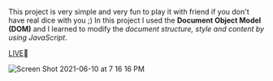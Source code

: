 This project is very simple and very fun to play it with friend if you don't have real dice with you ;)
In this project I used the **Document Object Model (DOM)** and  I learned to modify the *document structure, style and content by using JavaScript*.

[LIVE](https://khabibkh.github.io/DiceGame/):red_circle:

![Screen Shot 2021-06-10 at 7 16 16 PM](https://user-images.githubusercontent.com/74743176/121621351-dcf8f700-ca20-11eb-9dba-8cc285fe493f.png)

